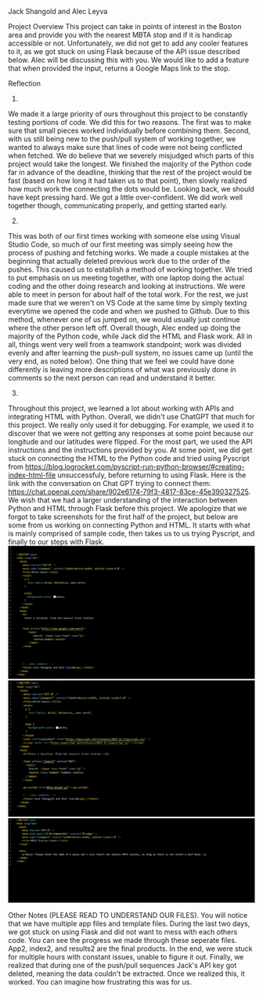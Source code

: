 Jack Shangold and Alec Leyva

Project Overview
This project can take in points of interest in the Boston area and provide you with the nearest MBTA stop and if it is handicap accessible or not. Unfortunately, we did not get to add any cooler features to it, as we got stuck on using Flask because of the API issue described below. Alec will be discussing this with you. We would like to add a feature that when provided the input, returns a Google Maps link to the stop.

Reflection

1.
We made it a large priority of ours throughout this project to be constantly testing portions of code. We did this for two reasons. The first was to make sure that small pieces worked individually before combining them. Second, with us still being new to the push/pull system of working together, we wanted to always make sure that lines of code were not being conflicted when fetched. We do believe that we severely misjudged which parts of this project would take the longest. We finished the majority of the Python code far in advance of the deadline, thinking that the rest of the project would be fast (based on how long it had taken us to that point), then slowly realized how much work the connecting the dots would be. Looking back, we should have kept pressing hard. We got a little over-confident. We did work well together though, communicating properly, and getting started early.

2.
This was both of our first times working with someone else using Visual Studio Code, so much of our first meeting was simply seeing how the process of pushing and fetching works. We made a couple mistakes at the beginning that actually deleted previous work due to the order of the pushes. This caused us to establish a method of working together. We tried to put emphasis on us meeting together, with one laptop doing the actual coding and the other doing research and looking at instructions. We were able to meet in person for about half of the total work. For the rest, we just made sure that we weren't on VS Code at the same time by simply texting everytime we opened the code and when we pushed to Github. Due to this method, whenever one of us jumped on, we would usually just continue where the other person left off. Overall though, Alec ended up doing the majority of the Python code, while Jack did the HTML and Flask work. All in all, things went very well from a teamwork standpoint; work was divided evenly and after learning the push-pull system, no issues came up (until the very end, as noted below). One thing that we feel we could have done differently is leaving more descriptions of what was previously done in comments so the next person can read and understand it better.

3.
Throughout this project, we learned a lot about working with APIs and integrating HTML with Python. Overall, we didn't use ChatGPT that much for this project. We really only used it for debugging. For example, we used it to discover that we were not getting any responses at some point because our longitude and our latitudes were flipped. For the most part, we used the API instructions and the instructions provided by you. At some point, we did get stuck on connecting the HTML to the Python code and tried using Pyscript from https://blog.logrocket.com/pyscript-run-python-browser/#creating-index-html-file unsuccessfuly, before returning to using Flask. Here is the link with the conversation on Chat GPT trying to connect them: https://chat.openai.com/share/902e6174-79f3-4817-83ce-45e390327525. We wish that we had a larger understanding of the interaction between Python and HTML through Flask before this project. We apologize that we forgot to take screenshots for the first half of the project, but below are some from us working on connecting Python and HTML. It starts with what is mainly comprised of sample code, then takes us to us trying Pyscript, and finally to our steps with Flask. 
![Alt text](image-2.png)
![Alt text](image-1.png)
![Alt text](image.png)

Other Notes (PLEASE READ TO UNDERSTAND OUR FILES).
You will notice that we have multiple app files and template files. During the last two days, we got stuck on using Flask and did not want to mess with each others code. You can see the progress we made through these seperate files. App2, index2, and results2 are the final products. In the end, we were stuck for multiple hours with constant issues, unable to figure it out. Finally, we realized that during one of the push/pull sequences Jack's API key got deleted, meaning the data couldn't be extracted. Once we realized this, it worked. You can imagine how frustrating this was for us.